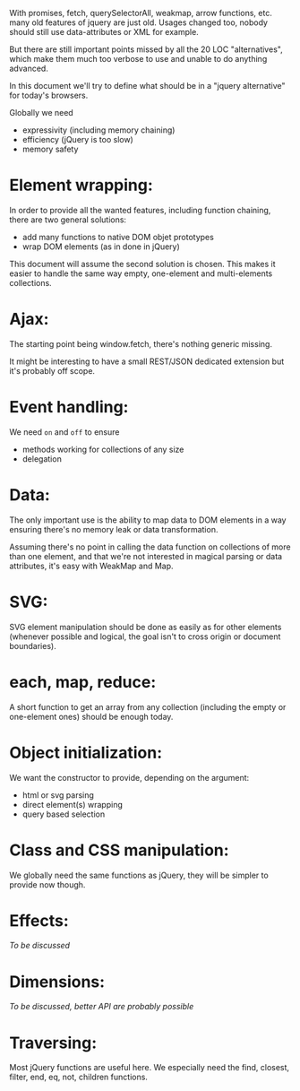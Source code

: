 With promises, fetch, querySelectorAll, weakmap, arrow functions, etc. many old features of jquery are just old. Usages changed too, nobody should still use data-attributes or XML for example.

But there are still important points missed by all the 20 LOC "alternatives", which make them much too verbose to use and unable to do anything advanced.

In this document we'll try to define what should be in a "jquery alternative" for today's browsers.

Globally we need

- expressivity (including memory chaining)
- efficiency (jQuery is too slow)
- memory safety

Element wrapping:
=================

In order to provide all the wanted features, including function chaining, there are two general solutions:

- add many functions to native DOM objet prototypes
- wrap DOM elements (as in done in jQuery)

This document will assume the second solution is chosen. This makes it easier to handle the same way empty, one-element and multi-elements collections.

Ajax:
=====

The starting point being window.fetch, there's nothing generic missing.

It might be interesting to have a small REST/JSON dedicated extension but it's probably off scope.

Event handling:
===============

We need `on` and `off` to ensure

- methods working for collections of any size
- delegation

Data:
=====

The only important use is the ability to map data to DOM elements in a way ensuring there's no memory leak or data transformation.

Assuming there's no point in calling the data function on collections of more than one element, and that we're not interested in magical parsing or data attributes, it's easy with WeakMap and Map.

SVG:
====

SVG element manipulation should be done as easily as for other elements (whenever possible and logical, the goal isn't to cross origin or document boundaries).

each, map, reduce:
==================

A short function to get an array from any collection (including the empty or one-element ones) should be enough today.

Object initialization:
======================

We want the constructor to provide, depending on the argument:

- html or svg parsing
- direct element(s) wrapping
- query based selection

Class and CSS manipulation:
===========================

We globally need the same functions as jQuery, they will be simpler to provide now though.

Effects:
========

*To be discussed*

Dimensions:
===========

*To be discussed, better API are probably possible*

Traversing:
===========

Most jQuery functions are useful here. We especially need the find, closest, filter, end, eq, not, children functions.
